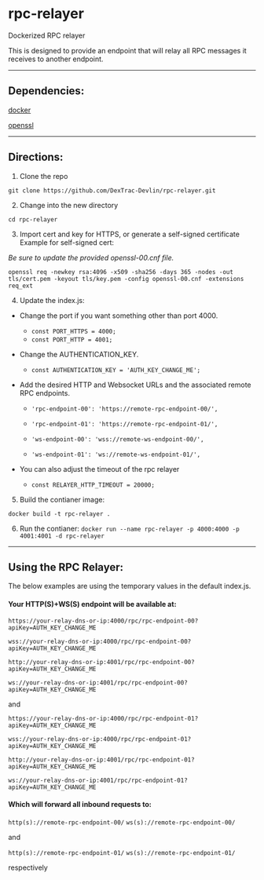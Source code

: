 # rpc-relayer
Dockerized RPC relayer

This is designed to provide an endpoint that will relay all RPC messages it receives to another endpoint.

---

## Dependencies:
[docker](https://docs.docker.com/engine/install/)


[openssl](https://www.openssl.org/source/)

---

## Directions:
1. Clone the repo 

`git clone https://github.com/DexTrac-Devlin/rpc-relayer.git`

2. Change into the new directory

`cd rpc-relayer`

3. Import cert and key for HTTPS, or generate a self-signed certificate
Example for self-signed cert:

_Be sure to update the provided openssl-00.cnf file._

`openssl req -newkey rsa:4096 -x509 -sha256 -days 365 -nodes -out tls/cert.pem -keyout tls/key.pem -config openssl-00.cnf -extensions req_ext`

4. Update the index.js:

* Change the port if you want something other than port 4000.

    * `const PORT_HTTPS = 4000;`
    * `const PORT_HTTP = 4001;`

* Change the AUTHENTICATION_KEY.

    * `const AUTHENTICATION_KEY = 'AUTH_KEY_CHANGE_ME';`

* Add the desired HTTP and Websocket URLs and the associated remote RPC endpoints.

    * `'rpc-endpoint-00': 'https://remote-rpc-endpoint-00/',`
    * `'rpc-endpoint-01': 'https://remote-rpc-endpoint-01/',`

    * `'ws-endpoint-00': 'wss://remote-ws-endpoint-00/',`
    * `'ws-endpoint-01': 'ws://remote-ws-endpoint-01/',`


* You can also adjust the timeout of the rpc relayer

    * `const RELAYER_HTTP_TIMEOUT = 20000;`

5. Build the contianer image:

`docker build -t rpc-relayer .`

6. Run the contianer:
`docker run --name rpc-relayer -p 4000:4000 -p 4001:4001 -d rpc-relayer`

---

## Using the RPC Relayer:

The below examples are using the temporary values in the default index.js.

#### Your HTTP(S)+WS(S) endpoint will be available at:

`https://your-relay-dns-or-ip:4000/rpc/rpc-endpoint-00?apiKey=AUTH_KEY_CHANGE_ME`

`wss://your-relay-dns-or-ip:4000/rpc/rpc-endpoint-00?apiKey=AUTH_KEY_CHANGE_ME`


`http://your-relay-dns-or-ip:4001/rpc/rpc-endpoint-00?apiKey=AUTH_KEY_CHANGE_ME`

`ws://your-relay-dns-or-ip:4001/rpc/rpc-endpoint-00?apiKey=AUTH_KEY_CHANGE_ME`

and

`https://your-relay-dns-or-ip:4000/rpc/rpc-endpoint-01?apiKey=AUTH_KEY_CHANGE_ME`

`wss://your-relay-dns-or-ip:4000/rpc/rpc-endpoint-01?apiKey=AUTH_KEY_CHANGE_ME`

`http://your-relay-dns-or-ip:4001/rpc/rpc-endpoint-01?apiKey=AUTH_KEY_CHANGE_ME`

`ws://your-relay-dns-or-ip:4001/rpc/rpc-endpoint-01?apiKey=AUTH_KEY_CHANGE_ME`

#### Which will forward all inbound requests to:

`http(s)://remote-rpc-endpoint-00/`
`ws(s)://remote-rpc-endpoint-00/`

and

`http(s)://remote-rpc-endpoint-01/`
`ws(s)://remote-rpc-endpoint-01/`

respectively
